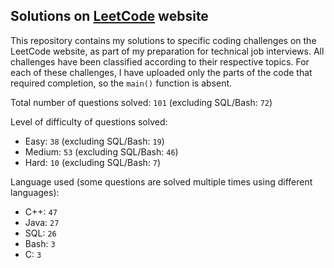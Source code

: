 ## Solutions on [LeetCode](https://leetcode.com/) website

This repository contains my solutions to specific coding challenges on the LeetCode website, as part of my preparation for technical job interviews. All challenges have been classified according to their respective topics. For each of these challenges, I have uploaded only the parts of the code that required completion, so the `main()` function is absent.

Total number of questions solved: `101` (excluding SQL/Bash: `72`)

Level of difficulty of questions solved:
* Easy: `38` (excluding SQL/Bash: `19`)
* Medium: `53` (excluding SQL/Bash: `46`)
* Hard: `10` (excluding SQL/Bash: `7`)

Language used (some questions are solved multiple times using different languages):
* C++: `47`
* Java: `27`
* SQL: `26`
* Bash: `3`
* C: `3`
